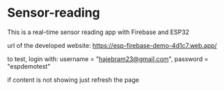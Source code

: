 # Sensor-reading
This is a real-time sensor reading app with Firebase and ESP32

url of the developed website: https://esp-firebase-demo-4d1c7.web.app/

to test, login with: username = "hajebram23@gmail.com", password = "espdemotest"

if content is not showing just refresh the page
